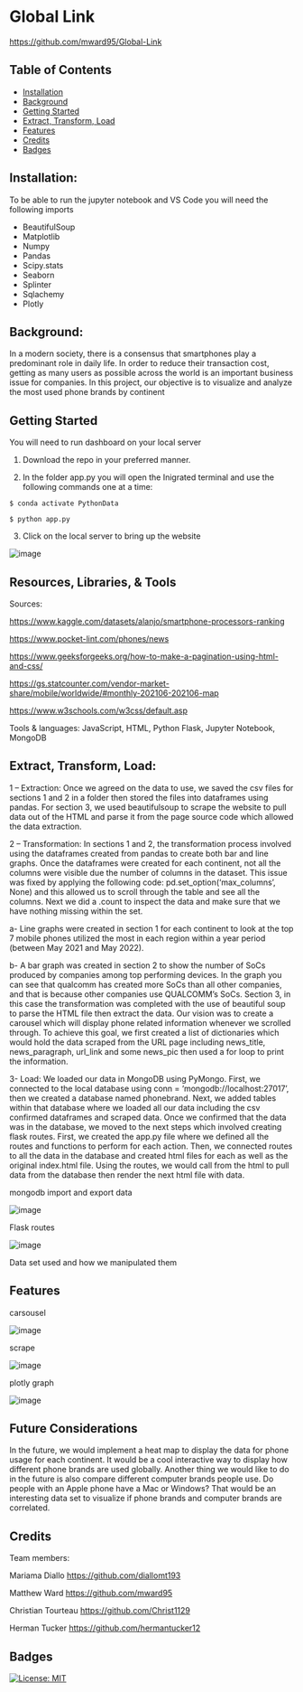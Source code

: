 # Global Link

https://github.com/mward95/Global-Link

## Table of Contents

- [Installation](#installation)
- [Background](#background)
- [Getting Started](#getting)
- [Extract, Transform, Load](#extract,transform,load)
- [Features](#features)
- [Credits](#credits)
- [Badges](#badges)

## Installation:

To be able to run the jupyter notebook and VS Code you will need the following imports

- BeautifulSoup
- Matplotlib
- Numpy
- Pandas
- Scipy.stats
- Seaborn
- Splinter
- Sqlachemy
- Plotly

## Background:
 In a modern society, there is a consensus that smartphones play a predominant role in daily life. In order to reduce their transaction cost, getting as many users as possible across the world is an important business issue for companies.
In this project, our objective is to visualize and analyze the most used phone brands by continent

## Getting Started
You will need to run dashboard on your local server

1. Download the repo in your preferred manner.

2. In the folder app.py you will open the Inigrated terminal and use the following commands one at a time:

```
$ conda activate PythonData
```
```
$ python app.py
```
3. Click on the local server to bring up the website

![image](https://i.gyazo.com/89590bfeae5c897b31adf6fa82c82b16.png)


## Resources, Libraries, & Tools

Sources:

https://www.kaggle.com/datasets/alanjo/smartphone-processors-ranking

https://www.pocket-lint.com/phones/news

https://www.geeksforgeeks.org/how-to-make-a-pagination-using-html-and-css/

https://gs.statcounter.com/vendor-market-share/mobile/worldwide/#monthly-202106-202106-map

https://www.w3schools.com/w3css/default.asp

Tools & languages: JavaScript, HTML, Python Flask, Jupyter Notebook, MongoDB


## Extract, Transform, Load:
1 – Extraction:
Once we agreed on the data to use, we saved the csv files for sections 1 and 2 in a folder then stored the files into dataframes using pandas. For section 3, we used beautifulsoup to scrape the website to pull data out of the HTML and parse it from the page source code which allowed the data extraction.

2 – Transformation:
In sections 1 and 2, the transformation process involved using the dataframes created from pandas to create both bar and line graphs. Once the dataframes were created for each continent, not all the columns were visible due the number of columns in the dataset. This issue was fixed by applying the following code: pd.set_option(‘max_columns’, None) and this allowed us to scroll through the table and see all the columns. Next we did a .count to inspect the data and make sure that we have nothing missing within the set.

a-   Line graphs were created in section 1 for each continent to look at the top 7 mobile phones utilized the most in each region within a year period (between May 2021 and May 2022).

b-   A bar graph was created in section 2 to show the number of SoCs produced by companies among top performing devices. In the graph you can see that qualcomm has created more SoCs than all other companies, and that is because other companies use QUALCOMM’s SoCs.
Section 3, in this case the transformation was completed with the use of beautiful soup to parse the HTML file then extract the data. Our vision was to create a carousel which will display phone related information whenever we scrolled through. To achieve this goal, we first created a list of dictionaries which would hold the data scraped from the URL page including news_title, news_paragraph, url_link and some news_pic then used a for loop to print the information.

3- Load:
We loaded our data in MongoDB using PyMongo. First, we connected to the local database using conn = ‘mongodb://localhost:27017’, then we created a database named phonebrand. Next, we added tables within that database where we loaded all our data including the csv confirmed dataframes and scraped data. Once we confirmed that the data was in the database, we moved to the next steps which involved creating flask routes.
First, we created the app.py file where we defined all the routes and functions to perform for each action. Then, we connected routes to all the data in the database and created html files for each as well as the original index.html file. Using the routes, we would call from the html to pull data from the database then render the next html file with data.



 mongodb import and export data
 
 ![image](https://i.gyazo.com/7487ff455798707abdd42c8b9f478765.png)
    
 Flask routes
 
 ![image](https://i.gyazo.com/8115031294cc757b617c8939448ebc9b.png)
 
 Data set used and how we manipulated them

## Features
carsousel

![image](https://i.gyazo.com/2dd11b2cafaf46493b66bc1a4e9a6037.png)

scrape

![image](https://i.gyazo.com/f8d7166b73594548a6985195e9746907.png)

plotly graph

![image](https://i.gyazo.com/af7ca6d3b3db3899a4895d6dcbc0df90.png)

## Future Considerations

In the future, we would implement a heat map to display the data for phone usage for each continent. It would be a cool interactive way to display how different phone brands are used globally. Another thing we would like to do in the future is also compare different computer brands people use. Do people with an Apple phone have a Mac or Windows? That would be an interesting data set to visualize if phone brands and computer brands are correlated.

## Credits
Team members:

Mariama Diallo https://github.com/diallomt193

Matthew Ward https://github.com/mward95

Christian Tourteau https://github.com/Christ1129

Herman Tucker https://github.com/hermantucker12



## Badges
[![License: MIT](https://img.shields.io/badge/License-MIT-yellow.svg)](https://github.com/mward95/Team_project_2/blob/main/MIT%20License/MIT%20License.txt)
